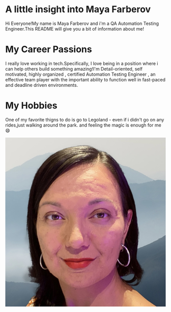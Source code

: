 # A little insight into Maya Farberov
Hi Everyone!My name is Maya Farberov and i'm a QA Automation Testing Engineer.This README will give you a bit of information about me!

# My Career Passions
I really love working in tech.Specifically, I love being in a position where i can help others build something amazing!I'm Detail-oriented, self motivated, highly organized , certified Automation Testing Engineer , an effective team player with the important ability to function well in fast-paced and deadline driven environments.

# My Hobbies
One of my favorite thigns to do is go to Legoland - even if i didn't go on any rides,just walking around the park. and feeling the magic is enough for me :smile:

![headshot](IMG_7653.jpg)
